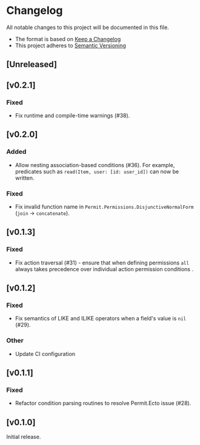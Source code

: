 # Changelog
All notable changes to this project will be documented in this file.

* The format is based on [Keep a Changelog](https://keepachangelog.com/en/1.0.0/)
* This project adheres to [Semantic Versioning](https://semver.org/spec/v2.0.0.html)

## [Unreleased]

## [v0.2.1]
### Fixed
- Fix runtime and compile-time warnings (#38).

## [v0.2.0]
### Added
- Allow nesting association-based conditions (#36). For example, predicates such as `read(Item, user: [id: user_id])` can now be written.

### Fixed
- Fix invalid function name in `Permit.Permissions.DisjunctiveNormalForm` (`join` -> `concatenate`).

## [v0.1.3]
### Fixed
- Fix action traversal (#31) - ensure that when defining permissions `all` always takes precedence over individual action permission conditions .

## [v0.1.2]
### Fixed
- Fix semantics of LIKE and ILIKE operators when a field's value is `nil` (#29).

### Other
- Update CI configuration

## [v0.1.1]
### Fixed
- Refactor condition parsing routines to resolve Permit.Ecto issue (#28).

## [v0.1.0]
Initial release.
